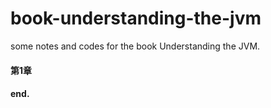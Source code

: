 # book-understanding-the-jvm
some notes and codes for the book Understanding the JVM.

#### 第1章 











#### end.
